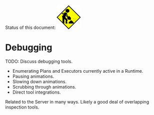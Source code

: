 Status of this document:
![](../_assets/under-construction-flashing-barracade-animation.gif)


# Debugging

TODO: Discuss debugging tools.

- Enumerating Plans and Executors currently active in a Runtime.
- Pausing animations.
- Slowing down animations.
- Scrubbing through animations.
- Direct tool integrations.

Related to the Server in many ways. Likely a good deal of overlapping inspection tools.